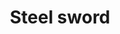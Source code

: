 ---
layout: item
title: Steel sword
item-id: 1281
datatable: true
id: 1281
name: "Steel sword"
members: false
lowalch: 130
highalch: 195
examine: "A razor sharp sword."
monsters:
  - id: 680
    name: "Giant skeleton"
    members: true
    combat_level: 80
    wiki_url: "https://oldschool.runescape.wiki/w/Giant_skeleton_(Shadow_Dungeon)"
    drops:
      - quantity: "1"
        rarity: 0.03125
    image: "https://oldschool.runescape.wiki/images/thumb/a/a2/Giant_skeleton_%28Shadow_Dungeon%29.png/150px-Giant_skeleton_%28Shadow_Dungeon%29.png?04e2c"
  - id: 1144
    name: "Paladin"
    members: true
    combat_level: 59
    wiki_url: "https://oldschool.runescape.wiki/w/Paladin"
    drops:
      - quantity: "1"
        rarity: 0.015625
    image: "https://oldschool.runescape.wiki/images/thumb/b/b2/Paladin.png/200px-Paladin.png?b9caa"
  - id: 1798
    name: "White Knight"
    members: false
    combat_level: 36
    wiki_url: "https://oldschool.runescape.wiki/w/White_Knight#Initiate"
    drops:
      - quantity: "1"
        rarity: 0.0078125
    image: "https://oldschool.runescape.wiki/images/thumb/9/92/White_Knight.png/120px-White_Knight.png?8b8e4"
  - id: 1799
    name: "White Knight"
    members: false
    combat_level: 38
    wiki_url: "https://oldschool.runescape.wiki/w/White_Knight#Proselyte"
    drops:
      - quantity: "1"
        rarity: 0.0078125
    image: "https://oldschool.runescape.wiki/images/thumb/9/92/White_Knight.png/120px-White_Knight.png?8b8e4"
  - id: 1800
    name: "White Knight"
    members: false
    combat_level: 39
    wiki_url: "https://oldschool.runescape.wiki/w/White_Knight#Acolyte"
    drops:
      - quantity: "1"
        rarity: 0.0078125
    image: "https://oldschool.runescape.wiki/images/thumb/9/92/White_Knight.png/120px-White_Knight.png?8b8e4"
  - id: 1829
    name: "White Knight"
    members: false
    combat_level: 42
    wiki_url: "https://oldschool.runescape.wiki/w/White_Knight#Partisan"
    drops:
      - quantity: "1"
        rarity: 0.0078125
    image: "https://oldschool.runescape.wiki/images/thumb/9/92/White_Knight.png/120px-White_Knight.png?8b8e4"
  - id: 2085
    name: "Ice giant"
    members: false
    combat_level: 53
    wiki_url: "https://oldschool.runescape.wiki/w/Ice_giant#Level_53"
    drops:
      - quantity: "1"
        rarity: 0.03125
    image: "https://oldschool.runescape.wiki/images/thumb/9/96/Ice_giant.png/80px-Ice_giant.png?20915"
  - id: 2097
    name: "Cyclops"
    members: true
    combat_level: 56
    wiki_url: "https://oldschool.runescape.wiki/w/Cyclops#Level_56"
    drops:
      - quantity: "1"
        rarity: 0.02
    image: "https://oldschool.runescape.wiki/images/thumb/a/a9/Cyclops.png/50px-Cyclops.png?dd786"
  - id: 2137
    name: "Cyclops"
    members: true
    combat_level: 106
    wiki_url: "https://oldschool.runescape.wiki/w/Cyclops#Level_106"
    drops:
      - quantity: "1"
        rarity: 0.02
    image: "https://oldschool.runescape.wiki/images/thumb/a/a9/Cyclops.png/50px-Cyclops.png?dd786"
  - id: 2210
    name: "Spiritual warrior"
    members: true
    combat_level: 125
    wiki_url: "https://oldschool.runescape.wiki/w/Spiritual_warrior#Saradomin"
    drops:
      - quantity: "1"
        rarity: 0.05511811023622047
    image: "https://oldschool.runescape.wiki/images/thumb/1/1a/Spiritual_warrior_%28Zamorak%29.png/200px-Spiritual_warrior_%28Zamorak%29.png?ef14c"
  - id: 2235
    name: "Cyclops"
    members: true
    combat_level: 81
    wiki_url: "https://oldschool.runescape.wiki/w/Cyclops#Level_81"
    drops:
      - quantity: "1"
        rarity: 0.02
    image: "https://oldschool.runescape.wiki/images/thumb/a/a9/Cyclops.png/50px-Cyclops.png?dd786"
  - id: 2243
    name: "Spiritual warrior"
    members: true
    combat_level: 134
    wiki_url: "https://oldschool.runescape.wiki/w/Spiritual_warrior#Bandos"
    drops:
      - quantity: "1"
        rarity: 0.05511811023622047
    image: "https://oldschool.runescape.wiki/images/thumb/1/1a/Spiritual_warrior_%28Zamorak%29.png/200px-Spiritual_warrior_%28Zamorak%29.png?ef14c"
  - id: 2464
    name: "Cyclops"
    members: true
    combat_level: 76
    wiki_url: "https://oldschool.runescape.wiki/w/Cyclops#Level_76"
    drops:
      - quantity: "1"
        rarity: 0.02
    image: "https://oldschool.runescape.wiki/images/thumb/a/a9/Cyclops.png/50px-Cyclops.png?dd786"
  - id: 3159
    name: "Spiritual warrior"
    members: true
    combat_level: 115
    wiki_url: "https://oldschool.runescape.wiki/w/Spiritual_warrior#Zamorak"
    drops:
      - quantity: "1"
        rarity: 0.05511811023622047
    image: "https://oldschool.runescape.wiki/images/thumb/1/1a/Spiritual_warrior_%28Zamorak%29.png/200px-Spiritual_warrior_%28Zamorak%29.png?ef14c"
  - id: 3166
    name: "Spiritual warrior"
    members: true
    combat_level: 123
    wiki_url: "https://oldschool.runescape.wiki/w/Spiritual_warrior#Armadyl"
    drops:
      - quantity: "1"
        rarity: 0.05511811023622047
    image: "https://oldschool.runescape.wiki/images/thumb/1/1a/Spiritual_warrior_%28Zamorak%29.png/200px-Spiritual_warrior_%28Zamorak%29.png?ef14c"
  - id: 3293
    name: "Paladin"
    members: true
    combat_level: 62
    wiki_url: "https://oldschool.runescape.wiki/w/Paladin"
    drops:
      - quantity: "1"
        rarity: 0.015625
    image: "https://oldschool.runescape.wiki/images/thumb/b/b2/Paladin.png/200px-Paladin.png?b9caa"
  - id: 4491
    name: "Skeleton fremennik"
    members: true
    combat_level: 40
    wiki_url: "https://oldschool.runescape.wiki/w/Skeleton_fremennik#Level_40"
    drops:
      - quantity: "1"
        rarity: 0.03125
    image: "https://oldschool.runescape.wiki/images/thumb/4/44/Skeleton_fremennik.png/140px-Skeleton_fremennik.png?2e153"
  - id: 4494
    name: "Skeleton fremennik"
    members: true
    combat_level: 50
    wiki_url: "https://oldschool.runescape.wiki/w/Skeleton_fremennik#Level_50"
    drops:
      - quantity: "1"
        rarity: 0.03125
    image: "https://oldschool.runescape.wiki/images/thumb/4/44/Skeleton_fremennik.png/140px-Skeleton_fremennik.png?2e153"
  - id: 4497
    name: "Skeleton fremennik"
    members: true
    combat_level: 60
    wiki_url: "https://oldschool.runescape.wiki/w/Skeleton_fremennik#Level_60"
    drops:
      - quantity: "1"
        rarity: 0.03125
    image: "https://oldschool.runescape.wiki/images/thumb/4/44/Skeleton_fremennik.png/140px-Skeleton_fremennik.png?2e153"
  - id: 7878
    name: "Ice giant"
    members: true
    combat_level: 67
    wiki_url: "https://oldschool.runescape.wiki/w/Ice_giant#Level_67"
    drops:
      - quantity: "1"
        rarity: 0.03125
    image: "https://oldschool.runescape.wiki/images/thumb/9/96/Ice_giant.png/80px-Ice_giant.png?20915"
  - id: 8849
    name: "Paladin"
    members: true
    combat_level: 49
    wiki_url: "https://oldschool.runescape.wiki/w/Paladin"
    drops:
      - quantity: "1"
        rarity: 0.015625
    image: "https://oldschool.runescape.wiki/images/thumb/b/b2/Paladin.png/200px-Paladin.png?b9caa"
  - id: 8850
    name: "Paladin"
    members: true
    combat_level: 121
    wiki_url: "https://oldschool.runescape.wiki/w/Paladin"
    drops:
      - quantity: "1"
        rarity: 0.015625
    image: "https://oldschool.runescape.wiki/images/thumb/b/b2/Paladin.png/200px-Paladin.png?b9caa"
  - id: 8987
    name: "Sir Jerro"
    members: true
    combat_level: 62
    wiki_url: "https://oldschool.runescape.wiki/w/Sir_Jerro"
    drops:
      - quantity: "1"
        rarity: 0.015625
    image: "https://oldschool.runescape.wiki/images/thumb/3/3a/Sir_Jerro.png/210px-Sir_Jerro.png?774ec"
  - id: 8988
    name: "Sir Carl"
    members: true
    combat_level: 62
    wiki_url: "https://oldschool.runescape.wiki/w/Sir_Carl"
    drops:
      - quantity: "1"
        rarity: 0.015625
    image: "https://oldschool.runescape.wiki/images/thumb/0/0d/Sir_Carl.png/220px-Sir_Carl.png?774ec"
  - id: 8989
    name: "Sir Harry"
    members: true
    combat_level: 62
    wiki_url: "https://oldschool.runescape.wiki/w/Sir_Harry"
    drops:
      - quantity: "1"
        rarity: 0.015625
    image: "https://oldschool.runescape.wiki/images/thumb/a/ad/Sir_Harry.png/210px-Sir_Harry.png?a7486"
---